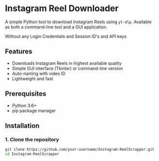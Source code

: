 # Instagram Reel Downloader

A simple Python tool to download Instagram Reels using `yt-dlp`. Available as both a command-line tool and a GUI application.

Without any Login Credentials and Session ID's and API keys


## Features
- Downloads Instagram Reels in highest available quality
- Simple GUI interface (Tkinter) or command-line version
- Auto-naming with video ID
- Lightweight and fast

## Prerequisites
- Python 3.6+
- pip package manager

## Installation

### 1. Clone the repository
```bash
git clone https://github.com/your-username/Instagram-ReelScrapper.git
cd Instagram-ReelScrapper